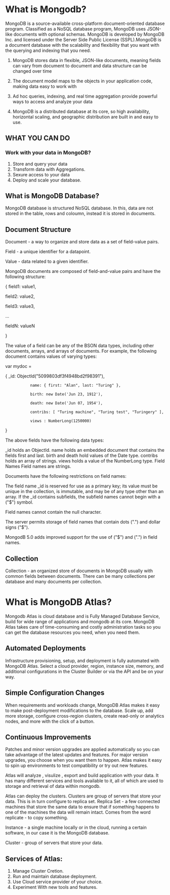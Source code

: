 # What is Mongodb?
MongoDB is a source-available cross-platform document-oriented database program. Classified as a NoSQL database program, MongoDB uses JSON-like documents with optional schemas. MongoDB is developed by MongoDB Inc. and licensed under the Server Side Public License (SSPL).MongoDB is a document database with the scalability and flexibility that you want with the querying and indexing that you need.

1. MongoDB stores data in flexible, JSON-like documents, meaning fields can vary from document to document and data structure can be changed over time

2. The document model maps to the objects in your application code, making data easy to work with

3. Ad hoc queries, indexing, and real time aggregation provide powerful ways to access and analyze your data

4. MongoDB is a distributed database at its core, so high availability, horizontal scaling, and geographic distribution are built in and easy to use.


## WHAT YOU CAN DO
### Work with your data in MongoDB?


1. Store and query your data
2. Transform data with Aggregations.
3. Sexure access to your data
4. Deploy and scale your database.

## What is MongoDB Database?
MongoDB database is structured NoSQL database. In this, data are not stored in the table, rows and coloumn, instead it is stored in documents.

## Document Structure

Document - a way to organize and store data as a set of field-value pairs.

Field - a unique identifier for a datapoint.

Value - data related to a given identifier.

MongoDB documents are composed of field-and-value pairs and have the following structure:


{
   field1: value1,

   field2: value2,

   field3: value3,

   ...

   fieldN: valueN

}

The value of a field can be any of the BSON data types, including other documents, arrays, and arrays of documents. For example, the following document contains values of varying types:

var mydoc =

 {
               _id: ObjectId("5099803df3f4948bd2f98391"),

               name: { first: "Alan", last: "Turing" },

               birth: new Date('Jun 23, 1912'),

               death: new Date('Jun 07, 1954'),

               contribs: [ "Turing machine", "Turing test", "Turingery" ],

               views : NumberLong(1250000)

   }


The above fields have the following data types:

_id holds an ObjectId.
name holds an embedded document that contains the fields first and last.
birth and death hold values of the Date type.
contribs holds an array of strings.
views holds a value of the NumberLong type.
Field Names
Field names are strings.

Documents have the following restrictions on field names:

The field name _id is reserved for use as a primary key; its value must be unique in the collection, is immutable, and may be of any type other than an array. If the _id contains subfields, the subfield names cannot begin with a  ("$")  symbol.



Field names cannot contain the null character.


The server permits storage of field names that contain dots (".") and dollar signs ("$").


MongodB 5.0 adds improved support for the use of ("$") and (".") in field names.


## Collection

Collection - an organized store of documents in MongoDB usually with common fields between documents. There can be many collections per database and many documents per collection.


# What is MongoDB Atlas?

Mongodb Atlas is cloud database and is Fully Managed Database Service, build for wide range of applications and mongodb at its core.
MongoDB Atlas takes care of time-consuming and costly administration tasks so you can get the database resources you need, when you need them.


## Automated Deployments
Infrastructure provisioning, setup, and deployment is fully automated with MongoDB Atlas. Select a cloud provider, region, instance size, memory, and additional configurations in the Cluster Builder or via the API and be on your way.

## Simple Configuration Changes
When requirements and workloads change, MongoDB Atlas makes it easy to make post-deployment modifications to the database. Scale up, add more storage, configure cross-region clusters, create read-only or analytics nodes, and more with the click of a button.

##    Continuous Improvements
Patches and minor version upgrades are applied automatically so you can take advantage of the latest updates and features. For major version upgrades, you choose when you want them to happen. Atlas makes it easy to spin up environments to test compatibility or try out new features.

Atlas will analyze , visulize , export and build application with your data. It has many different services and tools available to it, all of which are used to storage and retrieval of data within mongodb.

Atlas can deploy the clusters. Clusters are group of servers that store your data. This is in turn configure to replica set. 
Replica Set - a few connected machines that store the same data to ensure that if something happens to one of the machines the data will remain intact. Comes from the word replicate - to copy something.

Instance - a single machine locally or in the cloud, running a certain software, in our case it is the MongoDB database.

Cluster - group of servers that store your data.


## Services of Atlas:

1. Manage Cluster Cretion.
2. Run and maintain database deployment.
3. Use Cloud service provider of your choice.
4. Experiment With new tools and features.







